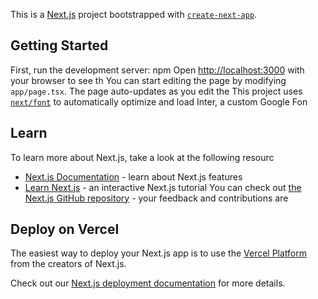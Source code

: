 This is a [Next.js](https://nextjs.org/) project bootstrapped with [`create-next-app`](https://github.com/vercel/next.js/tree/canary/packages/create-next-app).

## Getting Started
First, run the development server:
npm 
Open [http://localhost:3000](http://localhost:3000) with your browser to see th
You can start editing the page by modifying `app/page.tsx`. The page auto-updates as you edit the
This project uses [`next/font`](https://nextjs.org/docs/basic-features/font-optimization) to automatically optimize and load Inter, a custom Google Fon
## Learn 
To learn more about Next.js, take a look at the following resourc
- [Next.js Documentation](https://nextjs.org/docs) - learn about Next.js features 
- [Learn Next.js](https://nextjs.org/learn) - an interactive Next.js tutorial
You can check out [the Next.js GitHub repository](https://github.com/vercel/next.js/) - your feedback and contributions are
## Deploy on Vercel

The easiest way to deploy your Next.js app is to use the [Vercel Platform](https://vercel.com/new?utm_medium=default-template&filter=next.js&utm_source=create-next-app&utm_campaign=create-next-app-readme) from the creators of Next.js.

Check out our [Next.js deployment documentation](https://nextjs.org/docs/deployment) for more details.
